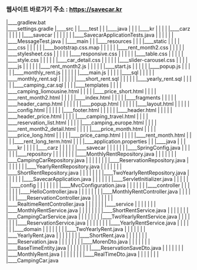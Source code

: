  ### 웹사이트 바로가기 주소 : https://savecar.kr

|____gradlew.bat<br/> 
|____settings.gradle 
|____src
| |____test
| | |____java
| | | |____kr
| | | | |____carz
| | | | | |____savecar
| | | | | | |____SavecarApplicationTests.java
| | | | | | |____MessageTest.java
| |____main
| | |____resources
| | | |____static
| | | | |____css
| | | | | |____bootstrap.css.map
| | | | | |____rent_month2.css
| | | | | |____stylesheet.css
| | | | | |____responsive.css
| | | | | |____table.css
| | | | | |____style.css
| | | | | |____car_detail.css
| | | | | |____slider-carousel.css
| | | | |____js
| | | | | |____rent_month2.js
| | | | | |____start.js
| | | | | |____popup.js
| | | | | |____monthly_rent.js
| | | | | |____main.js
| | | | |____sql
| | | | | |____monthly_rent.sql
| | | | | |____short_rent.sql
| | | | | |____yearly_rent.sql
| | | | | |____camping_car.sql
| | | |____templates
| | | | |____camping_liomousine.html
| | | | |____price_short.html
| | | | |____rent_month2.html
| | | | |____index.html
| | | | |____fragments
| | | | | |____header_camp.html
| | | | | |____popup.html
| | | | | |____layout.html
| | | | | |____config.html
| | | | | |____footer.html
| | | | | |____header.html
| | | | | |____header_price.html
| | | | |____camping_travel.html
| | | | |____reservation_list.html
| | | | |____camping_europe.html
| | | | |____rent_month2_detail.html
| | | | |____price_month.html
| | | | |____price_long.html
| | | | |____price_camp.html
| | | | |____rent_month.html
| | | | |____rent_long_term.html
| | | |____application.properties
| | |____java
| | | |____kr
| | | | |____carz
| | | | | |____savecar
| | | | | | |____SpringConfig.java
| | | | | | |____repository
| | | | | | | |____MonthlyRentRepository.java
| | | | | | | |____CampingCarRepository.java
| | | | | | | |____ReservationRepository.java
| | | | | | | |____YearlyRentRepository.java
| | | | | | | |____ShortRentRepository.java
| | | | | | | |____TwoYearlyRentRepository.java
| | | | | | |____SavecarApplication.java
| | | | | | |____ServletInitializer.java
| | | | | | |____config
| | | | | | | |____MvcConfiguration.java
| | | | | | |____controller
| | | | | | | |____HelloController.java
| | | | | | | |____MonthlyRentController.java
| | | | | | | |____ReservationController.java
| | | | | | | |____RealtimeRentController.java
| | | | | | |____service
| | | | | | | |____MonthlyRentService.java
| | | | | | | |____ShortRentService.java
| | | | | | | |____CampingCarService.java
| | | | | | | |____TwoYearlyRentService.java
| | | | | | | |____ReservationService.java
| | | | | | | |____YearlyRentService.java
| | | | | | |____domain
| | | | | | | |____TwoYearlyRent.java
| | | | | | | |____YearlyRent.java
| | | | | | | |____ShortRent.java
| | | | | | | |____Reservation.java
| | | | | | | |____MorenDto.java
| | | | | | | |____BaseTimeEntity.java
| | | | | | | |____ReservationSaveDto.java
| | | | | | | |____MonthlyRent.java
| | | | | | | |____RealTimeDto.java
| | | | | | | |____CampingCar.java

